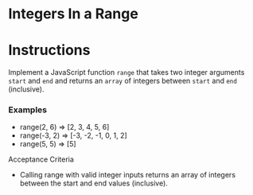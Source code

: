 # Integers In a Range

# Instructions

Implement a JavaScript function `range` that takes two integer arguments `start` and `end` and returns an `array` of integers between `start` and `end` (inclusive).

### Examples

- range(2, 6) => [2, 3, 4, 5, 6]
- range(-3, 2) => [-3, -2, -1, 0, 1, 2]
- range(5, 5) => [5]

Acceptance Criteria

- Calling range with valid integer inputs returns an array of integers between the start and end values (inclusive).
